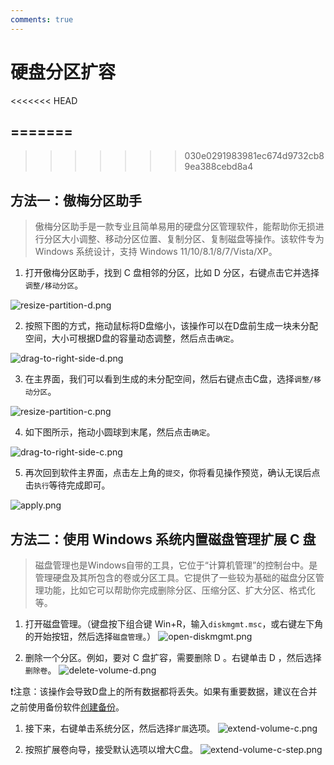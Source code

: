 ```yaml
---
comments: true
---
```


# 硬盘分区扩容
<<<<<<< HEAD

=======
---
>>>>>>> 030e0291983981ec674d9732cb89ea388cebd8a4
## 方法一：傲梅分区助手
> 傲梅分区助手是一款专业且简单易用的硬盘分区管理软件，能帮助你无损进行分区大小调整、移动分区位置、复制分区、复制磁盘等操作。该软件专为 Windows 系统设计，支持 Windows 11/10/8.1/8/7/Vista/XP。


1. 打开傲梅分区助手，找到 C 盘相邻的分区，比如 D 分区，右键点击它并选择`调整/移动分区`。

![resize-partition-d.png](https://files.catbox.moe/j2z2sj.png)

2. 按照下图的方式，拖动鼠标将D盘缩小，该操作可以在D盘前生成一块未分配空间，大小可根据D盘的容量动态调整，然后点击`确定`。

![drag-to-right-side-d.png](https://files.catbox.moe/qtlmq0.png)

3. 在主界面，我们可以看到生成的未分配空间，然后右键点击C盘，选择`调整/移动分区`。

![resize-partition-c.png](https://files.catbox.moe/tzj0tb.png)

4. 如下图所示，拖动小圆球到末尾，然后点击`确定`。

![drag-to-right-side-c.png](https://files.catbox.moe/vc9jvt.png)

5. 再次回到软件主界面，点击左上角的`提交`，你将看见操作预览，确认无误后点击`执行`等待完成即可。

![apply.png](https://files.catbox.moe/fy424f.png)

## 方法二：使用 Windows 系统内置磁盘管理扩展 C 盘
> 磁盘管理也是Windows自带的工具，它位于“计算机管理”的控制台中。是管理硬盘及其所包含的卷或分区工具。它提供了一些较为基础的磁盘分区管理功能，比如它可以帮助你完成删除分区、压缩分区、扩大分区、格式化等。

1. 打开磁盘管理。（键盘按下组合键 Win+R，输入`diskmgmt.msc`，或右键左下角的开始按钮，然后选择`磁盘管理`。）
![open-diskmgmt.png](https://files.catbox.moe/crcmi4.png)

1. 删除一个分区。例如，要对 C 盘扩容，需要删除 D 。右键单击 D ，然后选择`删除卷`。
![delete-volume-d.png](https://files.catbox.moe/ryjz2p.png)

❗注意：该操作会导致D盘上的所有数据都将丢失。如果有重要数据，建议在合并之前使用备份软件[创建备份](https://www.abackup.com/help/easy-backup/disk-backup.html)。


1. 接下来，右键单击系统分区，然后选择`扩展`选项。
![extend-volume-c.png](https://files.catbox.moe/oo1khq.png)

4. 按照扩展卷向导，接受默认选项以增大C盘。
![extend-volume-c-step.png](https://files.catbox.moe/jktgde.png)
